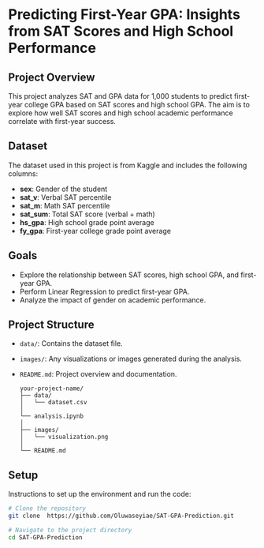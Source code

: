 # Predicting First-Year GPA: Insights from SAT Scores and High School Performance

## Project Overview
This project analyzes SAT and GPA data for 1,000 students to predict first-year college GPA based on SAT scores and high school GPA. The aim is to explore how well SAT scores and high school academic performance correlate with first-year success.

## Dataset
The dataset used in this project is from Kaggle and includes the following columns:
- **sex**: Gender of the student
- **sat_v**: Verbal SAT percentile
- **sat_m**: Math SAT percentile
- **sat_sum**: Total SAT score (verbal + math)
- **hs_gpa**: High school grade point average
- **fy_gpa**: First-year college grade point average

## Goals
- Explore the relationship between SAT scores, high school GPA, and first-year GPA.
- Perform Linear Regression to predict first-year GPA.
- Analyze the impact of gender on academic performance.

## Project Structure
- `data/`: Contains the dataset file.
- `images/`: Any visualizations or images generated during the analysis.
- `README.md`: Project overview and documentation.

  ```
  your-project-name/
  ├── data/
  │   └── dataset.csv
  │ 
  └── analysis.ipynb
  │ 
  ├── images/
  │   └── visualization.png
  │ 
  └── README.md
  ```

## Setup
Instructions to set up the environment and run the code:

```bash
# Clone the repository
git clone  https://github.com/Oluwaseyiae/SAT-GPA-Prediction.git

# Navigate to the project directory
cd SAT-GPA-Prediction
